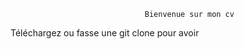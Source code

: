                                   Bienvenue sur mon cv

Téléchargez ou fasse une git clone pour avoir 